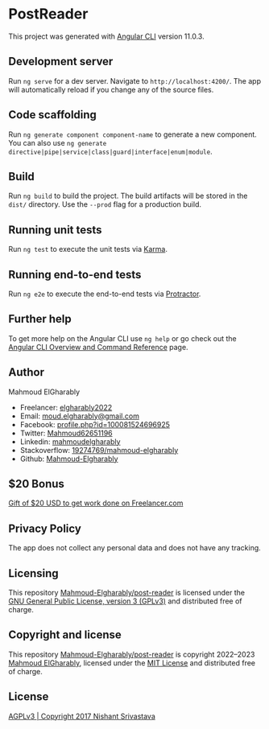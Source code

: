# PostReader

This project was generated with [Angular CLI](https://github.com/angular/angular-cli) version 11.0.3.

## Development server

Run `ng serve` for a dev server. Navigate to `http://localhost:4200/`. The app will automatically reload if you change any of the source files.

## Code scaffolding

Run `ng generate component component-name` to generate a new component. You can also use `ng generate directive|pipe|service|class|guard|interface|enum|module`.

## Build

Run `ng build` to build the project. The build artifacts will be stored in the `dist/` directory. Use the `--prod` flag for a production build.

## Running unit tests

Run `ng test` to execute the unit tests via [Karma](https://karma-runner.github.io).

## Running end-to-end tests

Run `ng e2e` to execute the end-to-end tests via [Protractor](http://www.protractortest.org/).

## Further help

To get more help on the Angular CLI use `ng help` or go check out the [Angular CLI Overview and Command Reference](https://angular.io/cli) page.

## Author

Mahmoud ElGharably

- Freelancer: [elgharably2022](https://www.freelancer.com/u/elgharably2022)
- Email: moud.elgharably@gmail.com
- Facebook: [profile.php?id=100081524696925](https://www.facebook.com/profile.php?id=100081524696925)
- Twitter: [Mahmoud62651196](https://twitter.com/Mahmoud62651196)
- Linkedin: [mahmoudelgharably](https://www.linkedin.com/in/mahmoudelgharably)
- Stackoverflow: [19274769/mahmoud-elgharably](https://stackoverflow.com/users/19274769/mahmoud-elgharably)
- Github: [Mahmoud-Elgharably](https://github.com/Mahmoud-Elgharably)

## $20 Bonus

[Gift of $20 USD to get work done on Freelancer.com](https://www.freelancer.com/get/elgharably2022?f=give)

## Privacy Policy

The app does not collect any personal data and does not have any tracking.

## Licensing

This repository [Mahmoud-Elgharably/post-reader](https://github.com/Mahmoud-Elgharably/post-reader) is licensed under the [GNU General Public License, version 3 (GPLv3)](http://www.gnu.org/licenses/gpl-3.0.html) and distributed free of charge.

## Copyright and license

This repository [Mahmoud-Elgharably/post-reader](https://github.com/Mahmoud-Elgharably/post-reader) is copyright 2022–2023 [Mahmoud ElGharably](https://github.com/Mahmoud-Elgharably), licensed under the [MIT License](https://github.com/Mahmoud-Elgharably/post-reader/blob/main/LICENSE) and distributed free of charge.

## License

[AGPLv3 | Copyright 2017 Nishant Srivastava](LICENSE2)
